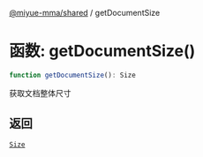 [@miyue-mma/shared](../index.md) / getDocumentSize

# 函数: getDocumentSize()

```ts
function getDocumentSize(): Size
```

获取文档整体尺寸

## 返回

[`Size`](../interfaces/Size.md)
